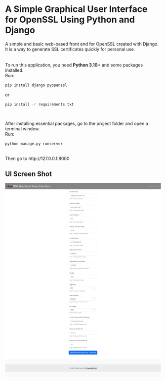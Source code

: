 # A Simple Graphical User Interface for OpenSSL Using Python and Django

A simple and basic web-based front end for OpenSSL created with Django. It is a way to generate SSL certificates quickly for personal use.
<br><br><br>
To run this application, you need <strong>Python 3.10+</strong> and some packages installed.<br>
Run:<br>

```bash
pip install django pyopenssl
```

or

```bash
pip install -r requirements.txt
```

<br>

After installing essential packages, go to the project folder and open a terminal window.<br>
Run:<br>

```bash
python manage.py runserver
```

<br>
Then go to http://127.0.0.1:8000

## UI Screen Shot

<img src="static/ss.jpeg" alt="UI Screen Shot">
